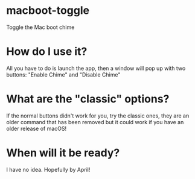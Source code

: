 # macboot-toggle
Toggle the Mac boot chime

# How do I use it?
All you have to do is launch the app, then a window will pop up with two buttons: "Enable Chime" and "Disable Chime"

# What are the "classic" options?
If the normal buttons didn't work for you, try the classic ones, they are an older command that has been removed but it could work if you have an older release of macOS!
# When will it be ready?
I have no idea. Hopefully by April!
